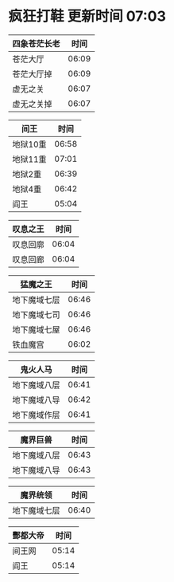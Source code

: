 # 疯狂打鞋 更新时间 07:03

| 四象苍茫长老   | 时间    |
|--------|-------|
| 苍茫大厅 | 06:09 |
| 苍茫大厅掉 | 06:09 |
| 虚无之关 | 06:07 |
| 虚无之关掉 | 06:07 |

| 间王   | 时间    |
|--------|-------|
| 地狱10重 | 06:58 |
| 地狱11重 | 07:01 |
| 地狱2重 | 06:39 |
| 地狱4重 | 06:42 |
| 阎王 | 05:04 |

| 叹息之王   | 时间    |
|--------|-------|
| 叹息回廓 | 06:04 |
| 叹息回廊 | 06:04 |

| 猛魔之王   | 时间    |
|--------|-------|
| 地下魔域七层 | 06:46 |
| 地下魔域七司 | 06:46 |
| 地下魔域七屋 | 06:46 |
| 铁血魔宫 | 06:02 |

| 鬼火人马   | 时间    |
|--------|-------|
| 地下魔域八层 | 06:41 |
| 地下魔域八导 | 06:42 |
| 地下魔域作层 | 06:41 |

| 魔界巨兽   | 时间    |
|--------|-------|
| 地下魔域八层 | 06:43 |
| 地下魔域八导 | 06:43 |

| 魔界统领   | 时间    |
|--------|-------|
| 地下魔域七层 | 06:40 |

| 酆都大帝   | 时间    |
|--------|-------|
| 间王网 | 05:14 |
| 阎王 | 05:14 |